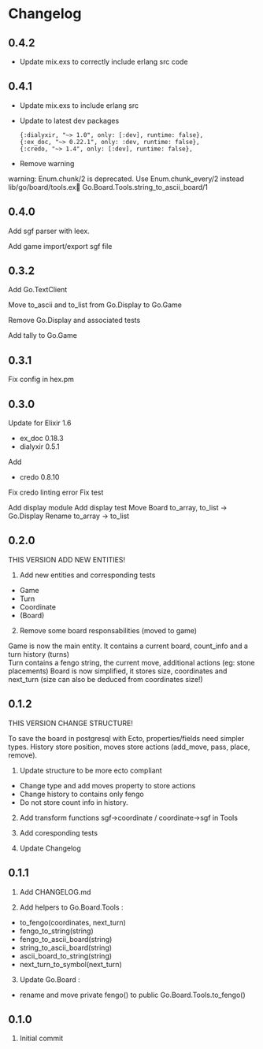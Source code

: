 # Changelog

## 0.4.2

* Update mix.exs to correctly include erlang src code

## 0.4.1

* Update mix.exs to include erlang src
* Update to latest dev packages

      {:dialyxir, "~> 1.0", only: [:dev], runtime: false},
      {:ex_doc, "~> 0.22.1", only: :dev, runtime: false},
      {:credo, "~> 1.4", only: [:dev], runtime: false},

* Remove warning

warning: Enum.chunk/2 is deprecated. Use Enum.chunk_every/2 instead
  lib/go/board/tools.ex:100: Go.Board.Tools.string_to_ascii_board/1
      
## 0.4.0

Add sgf parser with leex.

Add game import/export sgf file

## 0.3.2

Add Go.TextClient

Move to_ascii and to_list from Go.Display to Go.Game

Remove Go.Display and associated tests

Add tally to Go.Game

## 0.3.1

Fix config in hex.pm

## 0.3.0

Update for Elixir 1.6

* ex_doc 0.18.3
* dialyxir 0.5.1

Add 

* credo 0.8.10

Fix credo linting error
Fix test

Add display module
Add display test
Move Board to_array, to_list -> Go.Display
Rename to_array -> to_list

## 0.2.0

THIS VERSION ADD NEW ENTITIES!

1. Add new entities and corresponding tests
  * Game
  * Turn
  * Coordinate
  * (Board)

2. Remove some board responsabilities (moved to game)

Game is now the main entity. It contains a current board, count_info and a turn history (turns)  
Turn contains a fengo string, the current move, additional actions (eg: stone placements)
Board is now simplified, it stores size, coordinates and next_turn
(size can also be deduced from coordinates size!)

## 0.1.2

THIS VERSION CHANGE STRUCTURE! 

To save the board in postgresql with Ecto, properties/fields need simpler types.
History store position, moves store actions (add_move, pass, place, remove).

1. Update structure to be more ecto compliant
  * Change type and add moves property to store actions 
  * Change history to contains only fengo
  * Do not store count info in history.

2. Add transform functions sgf->coordinate / coordinate->sgf in Tools

3. Add coresponding tests

4. Update Changelog

## 0.1.1

1. Add CHANGELOG.md

2. Add helpers to Go.Board.Tools :
  * to_fengo(coordinates, next_turn) 
  * fengo_to_string(string) 
  * fengo_to_ascii_board(string)
  * string_to_ascii_board(string)
  * ascii_board_to_string(string) 
  * next_turn_to_symbol(next_turn)

3. Update Go.Board :
  * rename and move private fengo() to public Go.Board.Tools.to_fengo()

## 0.1.0

1. Initial commit